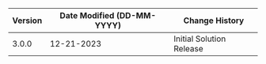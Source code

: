 | **Version** | **Date Modified (DD-MM-YYYY)** | **Change History** |
|-------------|--------------------------------|--------------------|
|3.0.0        |12-21-2023                      |Initial Solution Release|